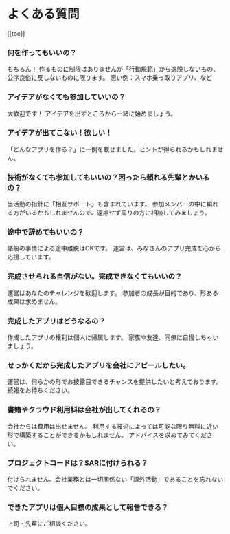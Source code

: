 # よくある質問

\[[toc]]

### 何を作ってもいいの？

もちろん！
作るものに制限はありませんが「行動規範」から逸脱しないもの、公序良俗に反しないものに限ります。
悪い例：スマホ乗っ取りアプリ、など

### アイデアがなくても参加していいの？

大歓迎です！
アイデアを出すところから一緒に始めましょう。

### アイデアが出てこない！欲しい！

「どんなアプリを作る？」に一例を載せました。ヒントが得られるかもしれません。

### 技術がなくても参加してもいいの？困ったら頼れる先輩とかいるの？

当活動の指針に「相互サポート」も含まれています。
参加メンバーの中に頼れる方がいるかもしれませんので、遠慮せず周りの方に相談してみましょう。

### 途中で辞めてもいいの？

諸般の事情による途中離脱はOKです。
運営は、みなさんのアプリ完成を心から応援しています。

### 完成させられる自信がない。完成できなくてもいいの？

運営はあなたのチャレンジを歓迎します。
参加者の成長が目的であり、形ある成果は求めません。

### 完成したアプリはどうなるの？

作成したアプリの権利は個人に帰属します。
家族や友達、同僚に自慢しちゃいましょう。

### せっかくだから完成したアプリを会社にアピールしたい。

運営は、何らかの形でお披露目できるチャンスを提供したいと考えております。
続報をお待ちください。

### 書籍やクラウド利用料は会社が出してくれるの？

会社からは費用は出せません。
利用する技術によっては可能な限り無料に近い形で構築することができるかもしれません。
アドバイスを求めてみてください。

### プロジェクトコードは？SARに付けられる？

付けられません。会社業務とは一切関係ない「課外活動」であることを忘れないでください。

### できたアプリは個人目標の成果として報告できる？

上司・先輩にご相談ください。
